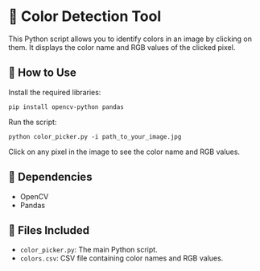 # 🌈 Color Detection Tool
This Python script allows you to identify colors in an image by clicking on them. It displays the color name and RGB values of the clicked pixel.

## 🚀 How to Use
Install the required libraries:

```
pip install opencv-python pandas
```

Run the script:

```
python color_picker.py -i path_to_your_image.jpg
```

Click on any pixel in the image to see the color name and RGB values.

## 🔧 Dependencies
- OpenCV
- Pandas
## 📁 Files Included
- `color_picker.py`: The main Python script.
- `colors.csv`: CSV file containing color names and RGB values.
